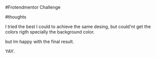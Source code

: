 #Frotendmentor Challenge

#thoughts

I tried the best I could to achieve the same desing, but could'nt get the colors rigth specially the background color.

but Im happy with the final result.

YAY.